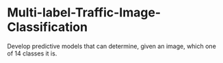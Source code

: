 # Multi-label-Traffic-Image-Classification
Develop predictive models that can determine, given an image, which one of 14 classes it is.

